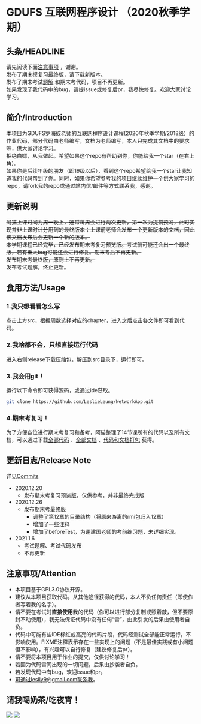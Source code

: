 # GDUFS 互联网程序设计 （2020秋季学期）

## 头条/HEADLINE
请先阅读下面[注意事项](https://github.com/LeslieLeung/NetworkApp#%E6%B3%A8%E6%84%8F%E4%BA%8B%E9%A1%B9attention) ，谢谢。  
发布了期末模复习最终版，请下载新版本。  
发布了期末考试[题解](https://blog.csdn.net/weixin_43409309/article/details/112274386) 和期末考代码，项目不再更新。  
如果发现了我代码中的bug，请提issue或修复后pr，我尽快修复。欢迎大家讨论学习。

## 简介/Introduction
本项目为GDUFS罗海蛟老师的互联网程序设计课程(2020年秋季学期/2018级）的作业代码，部分代码由老师编写，文档为老师编写，本人只完成其文档中的要求等，供大家讨论学习。  
拒绝白嫖，从我做起。希望如果这个repo有帮助到你，你能给我一个star（在右上角）。  
如果你是后续年级的朋友（即19级以后），看到这个repo希望给我一个star让我知道我的代码帮到了你。同时，如果你希望参考我的项目继续维护一个供大家学习的repo，请fork我的repo或通过站内信/邮件等方式联系我，感谢。

## 更新说明
~~阿猫上课时间为周一晚上，通常每周会进行两次更新，第一次为提前预习，此时实现并非上课时计分用到的最终版本；上课前老师会发布一个更新版本的文档，因此该文档发布后会更新一个新的版本。~~  
~~本学期课程已经完毕，已经发布期末考复习预览版。考试前可能还会出一个最终版，若有重大bug可能还会进行修复。期末考后不再更新。~~  
~~发布期末考最终版，原则上不再更新。~~  
发布考试题解，终止更新。


## 食用方法/Usage
### 1.我只想看看怎么写
点击上方src，根据周数选择对应的chapter，进入之后点击各文件即可看到代码。
### 2.我啥都不会，只想直接运行代码
进入右侧release下载压缩包，解压到src目录下，运行即可。
### 3.我会用git！
运行以下命令即可获得源码，或通过ide获取。
```bash
git clone https://github.com/LeslieLeung/NetworkApp.git
```
### 4.期末考复习！
为了方便各位进行期末考复习和备考，阿猫整理了14节课所有的代码以及所有文档，可以通过下载[全部代码](https://github.com/LeslieLeung/NetworkApp/releases/download/v1/src.zip) 、[全部文档](https://github.com/LeslieLeung/NetworkApp/releases/download/v1/doc.zip) 、[代码和文档打包](https://github.com/LeslieLeung/NetworkApp/releases/download/v1/all.zip) 获得。

## 更新日志/Release Note
详见[Commits](https://github.com/LeslieLeung/NetworkApp/commits/master)
- 2020.12.20
    - 发布期末考复习预览版，仅供参考，并非最终完成版
- 2020.12.26
    - 发布期末考最终版
      - 调整了第12章的目录结构（将原来游离的rmi包归入12章）
      - 增加了一些注释
      - 增加了beforeTest，为谢建国老师的考前练习题，未详细实现。
- 2021.1.6
    - 考试题解、考试代码发布
    - 不再更新

## 注意事项/Attention
- 本项目基于GPL3.0协议开源。
- 建议从本项目获取代码。从其他途径获得的代码，本人不负任何责任（即使作者写着我的名字）。
- 请不要在考试时**直接使用**我的代码（你可以进行部分复制或照着敲，但不要原封不动使用），我无法保证代码中没有任何“雷”，由此引发的后果由使用者自负。
- 代码中可能有些IDE标红或高亮的代码片段，代码经测试全部能正常运行，不影响使用。FIXME注释表示存在一些实现上的问题（不是最佳实践或有小问题但不影响），有兴趣可以自行修复（建议修复后pr）。
- 请不要将本项目用于作业的提交，仅供讨论学习！
- 若因为代码雷同出现的一切问题，后果由抄袭者自负。
- 若发现代码中有bug，欢迎issue和pr。
- 可通过lesily9@gmail.com联系我。

## 请我喝奶茶/吃夜宵！
![](https://ameow-1255787947.cos.ap-guangzhou.myqcloud.com/img/20201220234753.jpg)
![](https://ameow-1255787947.cos.ap-guangzhou.myqcloud.com/img/20201220234745.jpg)